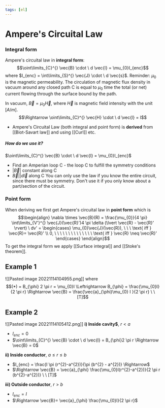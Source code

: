 ```yaml
---
tags: [el]
---
```

# Ampere's Circuital Law

### Integral form
Ampere's circuital law in **integral form**: $$\oint\limits_{C}^{} \vec{B} \cdot \ d \vec{l} = \mu_{0}I_{enc}$$where $I_{enc} = \int\limits_{S}^{} \vec{J} \cdot \ d \vec{s}$.  Reminder: $\mu_{0}$ is the magnetic permeability.
The circulation of magnetic flux density in vacuum around any closed path C is equal to $\mu_{0}$ time the total (or net) current flowing through the surface bound by the path. 

In vacuum, $\vec{B} = \mu_{0}\vec{H}$, where $\vec{H}$ is magnetic field intensity with the unit $[A/m]$.
$$\Rightarrow \oint\limits_{C}^{} \vec{H} \cdot \ d \vec{l} = I$$

- Ampere's Circuital Law (both integral and point form) is **derived** from [[Biot-Savart law]] and using [[Curl]] etc.

##### How do we use it?
$\oint\limits_{C}^{} \vec{B} \cdot \ d \vec{l} = \mu_{0}I_{enc}$
- Find an Amperian loop C - the loop C to fulfill the symmetry conditions
- $\lvert \vec{B} \rvert$ constant along C
- $\vec{B} || d \vec{l}$ along C
You can only use the law if you know the entire circuit, since there must be symmetry. Don't use it if you only know about a part/section of the circuit. 

### Point form 
When deriving we first get Ampere's circuital law in **point form** which is $$\begin{align} \nabla \times \vec{B}(R) = \frac{\mu_{0}}{4 \pi} \int\limits_{V'}^{} \vec{J}(\vec{R}')4 \pi \delta (\lvert \vec{R} - \vec{R}' \rvert) \ dv' 
= \begin{cases} \mu_{0}\vec{J}(\vec{R}), \ \ \ \text{ iff } \vec{R}= \vec{R}' \\ 0, \ \ \ \ \ \ \ \ \ \ \ \ \ \ \text{ iff } \vec{R} \neq \vec{R}' \end{cases} \end{align}$$
To get the integral form we apply [[Surface integral]] and [[Stoke's theorem]].


## Example 1
![[Pasted image 20221114104955.png]]
where $$(*) = B_{\phi} 2 \pi r = \mu_{0}I \Leftrightarrow B_{\phi} = \frac{\mu_{0}I}{2 \pi r} \Rightarrow \vec{B} = \frac{\vec{a}_{\phi}\mu_{0} I }{2 \pi r} \ \ [T]$$
## Example 2
![[Pasted image 20221114105412.png]]
**i) Inside cavity$**, $r < a$
- $I_{enc} = 0$
- $\oint\limits_{C}^{} \vec{B} \cdot \ d \vec{l} = B_{\phi}2 \pi r \Rightarrow \vec{B} = 0$

**ii) Inside conductor**, $a \leq r \leq b$
- $I_{enc} = \frac{I \pi (r^{2}-a^{2})}{\pi (b^{2} - a^{2})} \Rightarrow$
- $\Rightarrow \vec{B} = \vec{a}_{\phi} \frac{\mu_{0}I(r^{2}-a^{2})}{2 \pi r (b^{2}-a^{2})} \ \ [T]$

**iii) Outside conductor**, $r > b$
- $I_{enc} = I$
- $\Rightarrow \vec{B}= \vec{a}_{\phi} \frac{\mu_{0}I}{2 \pi r}$

